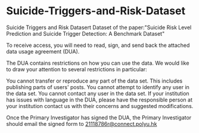 # Suicide-Triggers-and-Risk-Dataset
Suicide Triggers and Risk Datasert 
Dataset of the paper:"Suicide Risk Level Prediction and Suicide Trigger Detection: A Benchmark Dataset"

To receive access, you will need to read, sign, and send back the attached data usage agreement (DUA).

The DUA contains restrictions on how you can use the data. We would like to draw your attention to several restrictions in particular:

You cannot transfer or reproduce any part of the data set. This includes publishing parts of users' posts.
You cannot attempt to identify any user in the data set.
You cannot contact any user in the data set.
If your institution has issues with language in the DUA, please have the responsible person at your institution contact us with their concerns and suggested modifications.

Once the Primary Investigator has signed the DUA, the Primary Investigator should email the signed form to 21118786r@connect.polyu.hk
